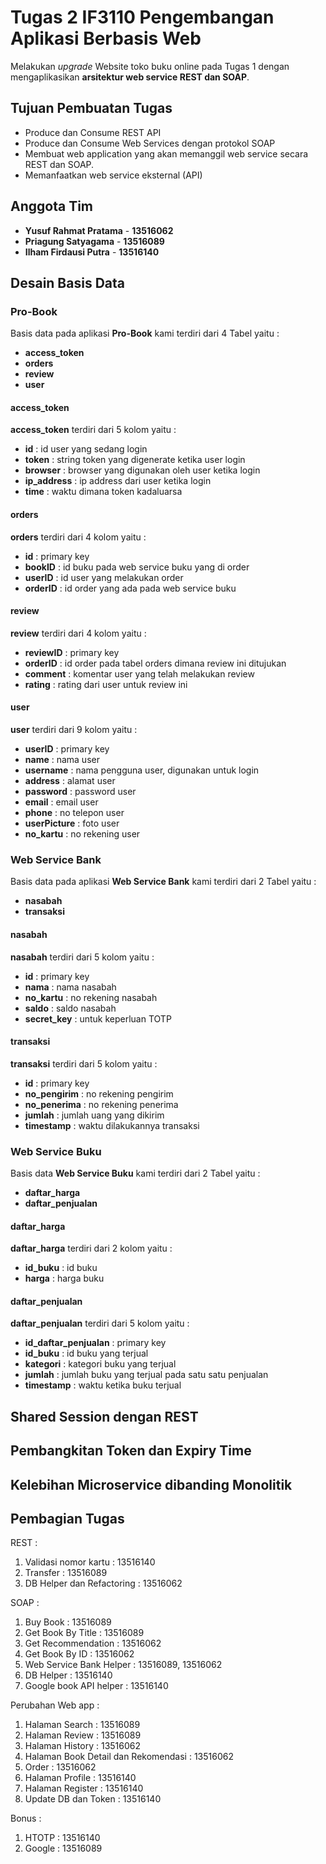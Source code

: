 # Tugas 2 IF3110 Pengembangan Aplikasi Berbasis Web 

Melakukan *upgrade* Website toko buku online pada Tugas 1 dengan mengaplikasikan **arsitektur web service REST dan SOAP**.

## Tujuan Pembuatan Tugas

* Produce dan Consume REST API
* Produce dan Consume Web Services dengan protokol SOAP
* Membuat web application yang akan memanggil web service secara REST dan SOAP.
* Memanfaatkan web service eksternal (API)

## Anggota Tim
- **Yusuf Rahmat Pratama** - **13516062**
- **Priagung Satyagama** - **13516089**
- **Ilham Firdausi Putra** - **13516140**

## Desain Basis Data
### Pro-Book
Basis data pada aplikasi **Pro-Book** kami terdiri dari 4 Tabel yaitu :
- **access_token**
- **orders**
- **review**
- **user**

#### access_token
**access_token** terdiri dari 5 kolom yaitu :
- **id** : id user yang sedang login
- **token** : string token yang digenerate ketika user login
- **browser** : browser yang digunakan oleh user ketika login
- **ip_address** : ip address dari user ketika login
- **time** : waktu dimana token kadaluarsa

#### orders
**orders** terdiri dari 4 kolom yaitu :
- **id** : primary key
- **bookID** : id buku pada web service buku yang di order
- **userID** : id user yang melakukan order
- **orderID** : id order yang ada pada web service buku

#### review
**review** terdiri dari 4 kolom yaitu :
- **reviewID** : primary key
- **orderID** : id order pada tabel orders dimana review ini ditujukan
- **comment** : komentar user yang telah melakukan review
- **rating** : rating dari user untuk review ini

#### user
**user** terdiri dari 9 kolom yaitu :
- **userID** : primary key
- **name** : nama user
- **username** : nama pengguna user, digunakan untuk login
- **address** : alamat user
- **password** : password user
- **email** : email user
- **phone** : no telepon user
- **userPicture** : foto user
- **no_kartu** : no rekening user

### Web Service Bank
Basis data pada aplikasi **Web Service Bank** kami terdiri dari 2 Tabel yaitu :
- **nasabah**
- **transaksi**

#### nasabah
**nasabah** terdiri dari 5 kolom yaitu :
- **id** : primary key
- **nama** : nama nasabah
- **no_kartu** : no rekening nasabah
- **saldo** : saldo nasabah
- **secret_key** : untuk keperluan TOTP

#### transaksi
**transaksi** terdiri dari 5 kolom yaitu :
- **id** : primary key
- **no_pengirim** : no rekening pengirim
- **no_penerima** : no rekening penerima
- **jumlah** : jumlah uang yang dikirim
- **timestamp** : waktu dilakukannya transaksi

### Web Service Buku
Basis data **Web Service Buku** kami terdiri dari 2 Tabel yaitu :
- **daftar_harga**
- **daftar_penjualan**

#### daftar_harga
**daftar_harga** terdiri dari 2 kolom yaitu :
- **id_buku** : id buku
- **harga** : harga buku

#### daftar_penjualan
**daftar_penjualan** terdiri dari 5 kolom yaitu :
- **id_daftar_penjualan** : primary key
- **id_buku** : id buku yang terjual
- **kategori** : kategori buku yang terjual
- **jumlah** : jumlah buku yang terjual pada satu satu penjualan
- **timestamp** : waktu ketika buku terjual

## Shared Session dengan REST

## Pembangkitan Token dan Expiry Time

## Kelebihan Microservice dibanding Monolitik

## Pembagian Tugas

REST :
1. Validasi nomor kartu : 13516140
2. Transfer : 13516089
3. DB Helper dan Refactoring : 13516062

SOAP :
1. Buy Book : 13516089
2. Get Book By Title : 13516089
3. Get Recommendation : 13516062
4. Get Book By ID : 13516062
5. Web Service Bank Helper : 13516089, 13516062
6. DB Helper : 13516140
7. Google book API helper : 13516140

Perubahan Web app :
1. Halaman Search : 13516089
2. Halaman Review : 13516089
3. Halaman History : 13516062
4. Halaman Book Detail dan Rekomendasi : 13516062
5. Order : 13516062
6. Halaman Profile : 13516140
7. Halaman Register : 13516140
8. Update DB dan Token : 13516140

Bonus :
1. HTOTP : 13516140
2. Google : 13516089


